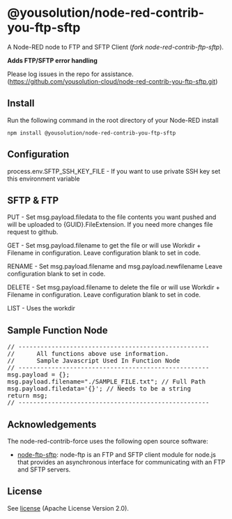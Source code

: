 # @yousolution/node-red-contrib-you-ftp-sftp

A Node-RED node to FTP and SFTP Client (_fork node-red-contrib-ftp-sftp_).

**Adds FTP/SFTP error handling**

Please log issues in the repo for assistance.
(https://github.com/yousolution-cloud/node-red-contrib-you-ftp-sftp.git)

## Install

Run the following command in the root directory of your Node-RED install

    npm install @yousolution/node-red-contrib-you-ftp-sftp

## Configuration

process.env.SFTP_SSH_KEY_FILE - If you want to use private SSH key set this environment variable

## SFTP & FTP

PUT - Set msg.payload.filedata to the file contents you want pushed and will be uploaded to {GUID}.FileExtension. If you need more changes file request to github.

GET - Set msg.payload.filename to get the file or will use Workdir + Filename in configuration. Leave configuration blank to set in code.

RENAME - Set msg.payload.filename and msg.payload.newfilename Leave configuration blank to set in code.

DELETE - Set msg.payload.filename to delete the file or will use Workdir + Filename in configuration. Leave configuration blank to set in code.

LIST - Uses the workdir

## Sample Function Node

<PRE>
// ----------------------------------------------------
//      All functions above use information.
//      Sample Javascript Used In Function Node
// ----------------------------------------------------
msg.payload = {};
msg.payload.filename="./SAMPLE_FILE.txt"; // Full Path
msg.payload.filedata='{}'; // Needs to be a string
return msg;
// ----------------------------------------------------
</PRE>

## Acknowledgements

The node-red-contrib-force uses the following open source software:

- [node-ftp-sftp](https://github.com/yousolution-cloud/node-red-contrib-you-ftp-sftp): node-ftp is an FTP and SFTP client module for node.js that provides an asynchronous interface for communicating with an FTP and SFTP servers.

## License

See [license](https://github.com/yousolution-cloud/node-red-contrib-you-ftp-sftp/blob/master/LICENSE) (Apache License Version 2.0).
